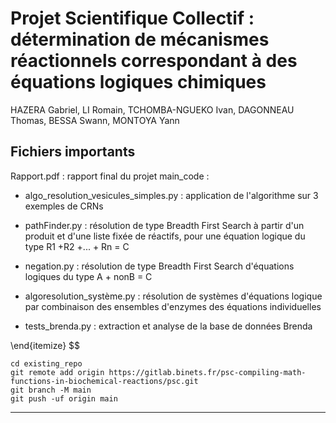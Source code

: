 # Projet Scientifique Collectif : détermination de mécanismes réactionnels correspondant à des équations logiques chimiques

HAZERA Gabriel, LI Romain, TCHOMBA-NGUEKO Ivan, DAGONNEAU Thomas, BESSA Swann, MONTOYA Yann


## Fichiers importants
Rapport.pdf : rapport final du projet
main_code :

* algo_resolution_vesicules_simples.py : application de l'algorithme sur 3 exemples de CRNs

* pathFinder.py : résolution de type Breadth First Search à partir d'un produit et d'une liste fixée de réactifs, pour une équation logique du type R1 +R2 +... + Rn = C

* negation.py : résolution de type Breadth First Search d'équations logiques du type A + nonB = C

* algoresolution_système.py : résolution de systèmes d'équations logique par combinaison des ensembles d'enzymes des équations individuelles

* tests_brenda.py : extraction et analyse de la base de données Brenda

\end{itemize}
$$
```
cd existing_repo
git remote add origin https://gitlab.binets.fr/psc-compiling-math-functions-in-biochemical-reactions/psc.git
git branch -M main
git push -uf origin main
```

***
